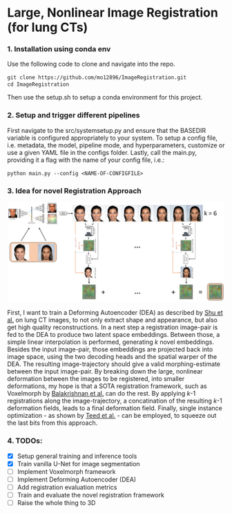 # Large, Nonlinear Image Registration (for lung CTs)

### 1. Installation using conda env

Use the following code to clone and navigate into the repo.

```
git clone https://github.com/mo12896/ImageRegistration.git
cd ImageRegistration
```

Then use the setup.sh to setup a conda environment for this project.

### 2. Setup and trigger different pipelines

First navigate to the src/systemsetup.py and ensure that the BASEDIR variable is configured appropriately to your
system. To setup a config file, i.e. metadata, the model, pipeline mode, and hyperparameters, customize or use a given
YAML file in the configs folder. Lastly, call the main.py, providing it a flag with the name of your config file, i.e.:

```
python main.py --config <NAME-OF-CONFIGFILE>
```

### 3. Idea for novel Registration Approach

![plot](./docs/pipeline.png)

First, I want to train a Deforming Autoencoder (DEA) as described by [Shu et al.](https://arxiv.org/abs/1806.06503) on
lung CT images, to not only extract shape and appearance, but also get high quality reconstructions. In a next step a
registration image-pair is fed to the DEA to produce two latent space embeddings. Between those, a simple linear
interpolation is performed, generating *k* novel embeddings. Besides the input image-pair, those embeddings are
projected back into image space, using the two decoding heads and the spatial warper of the DEA. The resulting
image-trajectory should give a valid morphing-estimate between the input image-pair. By breaking down the large,
nonlinear deformation between the images to be registered, into smaller deformations, my hope is that a SOTA
registration framework, such as Voxelmorph by [Balakrishnan et al.](https://arxiv.org/abs/1809.05231) can do the rest.
By applying *k*-1 registrations along the image-trajectory, a concatination of the resulting *k*-1 deformation fields,
leads to a final deformation field. Finally, single instance optimization - as shown
by [Teed et al.](https://arxiv.org/abs/2003.12039) - can be employed, to squeeze out the last bits from this approach.

### 4. TODOs:

- [x] Setup general training and inference tools
- [x] Train vanilla U-Net for image segmentation
- [ ] Implement Voxelmorph framework
- [ ] Implement Deforming Autoencoder (DEA)
- [ ] Add registration evaluation metrics
- [ ] Train and evaluate the novel registration framework
- [ ] Raise the whole thing to 3D
